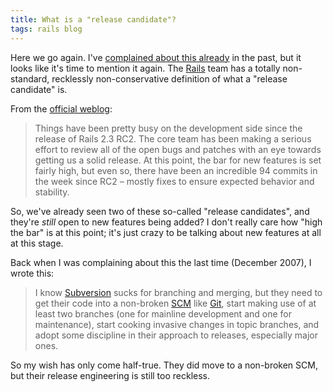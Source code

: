 ```yaml
---
title: What is a "release candidate"?
tags: rails blog
---
```


Here we go again. I've [complained about this already](http://wincent.dev/a/about/wincent/weblog/archives/2007/12/what_is_a_relea.php) in the past, but it looks like it's time to mention it again. The [Rails](/wiki/Rails) team has a totally non-standard, recklessly non-conservative definition of what a "release candidate" is.

From the [official weblog](http://weblog.rubyonrails.org/2009/3/13/this-week-in-edge-rails):

> Things have been pretty busy on the development side since the release of Rails 2.3 RC2. The core team has been making a serious effort to review all of the open bugs and patches with an eye towards getting us a solid release. At this point, the bar for new features is set fairly high, but even so, there have been an incredible 94 commits in the week since RC2 – mostly fixes to ensure expected behavior and stability.

So, we've already seen two of these so-called "release candidates", and they're _still_ open to new features being added? I don't really care how "high the bar" is at this point; it's just crazy to be talking about new features at all at this stage.

Back when I was complaining about this the last time (December 2007), I wrote this:

> I know [Subversion](/wiki/Subversion) sucks for branching and merging, but they need to get their code into a non-broken [SCM](/wiki/SCM) like [Git](/wiki/Git), start making use of at least two branches (one for mainline development and one for maintenance), start cooking invasive changes in topic branches, and adopt some discipline in their approach to releases, especially major ones.

So my wish has only come half-true. They did move to a non-broken SCM, but their release engineering is still too reckless.
